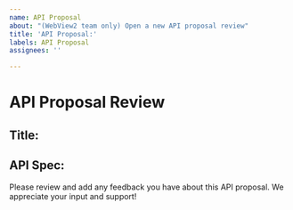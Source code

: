 ```yaml
---
name: API Proposal
about: "(WebView2 team only) Open a new API proposal review"
title: 'API Proposal:'
labels: API Proposal
assignees: ''

---
```


# API Proposal Review

## Title: <insert title>
<!-- Give a brief description of the API and why we are doing it -->

## API Spec: <insert link to wiki page>
<!-- The API Spec should be written and added to the Wiki in this repo. -->
<!-- See https://github.com/MicrosoftEdge/WebViewFeedback/wiki/WebResourceRequested-API-Review-Spec for an example spec -->

Please review and add any feedback you have about this API proposal. We appreciate your input and support!

